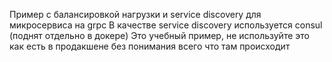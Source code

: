 Пример с балансировкой нагрузки и service discovery для микросервиса на grpc
В качестве service discovery используется consul (поднят отдельно в докере)
Это учебный пример, не используйте это как есть в продакшене без понимания всего что там происходит